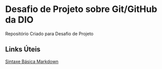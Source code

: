 # Desafio de Projeto sobre Git/GitHub da DIO

Repositório Criado para Desafio de Projeto

## Links Úteis
[Sintaxe Básica Markdown](https://www.markdownguide.org/basic-syntax/)
